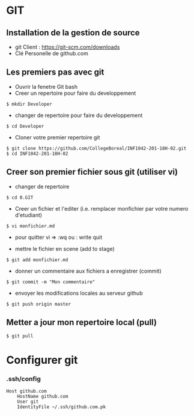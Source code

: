 # GIT 

## Installation de la gestion de source

* git Client : https://git-scm.com/downloads
* Clé Personelle de github.com

## Les premiers pas avec git

* Ouvrir la fenetre Git bash
* Creer un repertoire pour faire du developpement
```
$ mkdir Developer
```
* changer de repertoire pour faire du developpement
```
$ cd Developer
```
* Cloner votre premier repertoire git
```
$ git clone https://github.com/CollegeBoreal/INF1042-201-18H-02.git
$ cd INF1042-201-18H-02
```

## Creer son premier fichier sous git (utiliser vi)

* changer de repertoire
```
$ cd 0.GIT
```

* Creer un fichier et l'editer (i.e. remplacer monfichier par votre numero d'etudiant)
```
$ vi monfichier.md
```
* pour quitter vi => :wq ou : write quit

* mettre le fichier en scene (add to stage)
```
$ git add monfichier.md
```
* donner un commentaire aux fichiers a enregistrer (commit)
```
$ git commit -m "Mon commentaire"
```
* envoyer les modifications locales au serveur github
```
$ git push origin master
```

## Metter a jour mon repertoire local (pull)
```
$ git pull 
```

# Configurer git

### .ssh/config
```
Host github.com
    HostName github.com
    User git
    IdentityFile ~/.ssh/github.com.pk
```

